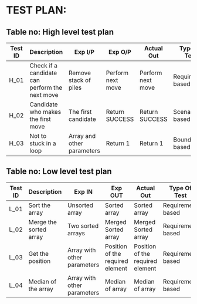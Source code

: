 # TEST PLAN:

## Table no: High level test plan

| **Test ID** | **Description**                                              | **Exp I/P** | **Exp O/P** | **Actual Out** |**Type Of Test**  |    
|-------------|--------------------------------------------------------------|------------|-------------|----------------|------------------|
|  H_01       |Check if a candidate can perform the next move                |Remove stack of piles|Perform next move|Perform next move|Requirement based |
|  H_02       |Candidate who makes the first move|The first candidate|Return SUCCESS|Return SUCCESS|Scenario based    |
|  H_03       |Not to stuck in a loop|Array and other parameters|Return 1|Return 1|Boundary based    |

## Table no: Low level test plan

| **Test ID** | **Description**                                              | **Exp IN** | **Exp OUT** | **Actual Out** |**Type Of Test**  |    
|-------------|--------------------------------------------------------------|------------|-------------|----------------|------------------|
|  L_01       |Sort the array|Unsorted array|Sorted array|Sorted array|Requirement based |
|  L_02       |Merge the sorted array|Two sorted arrays|Merged Sorted array|Merged Sorted array|Requirement based  |
|  L_03       |Get the position|Array with other parameters|Position of the required element|Position of the required element|Requirement based  |
|  L_04       |Median of the array|Array with other parameters|Median of array|Median of array|Requirement based   |
